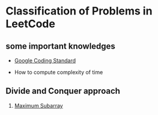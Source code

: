 # Classification of Problems in LeetCode

## some important knowledges

+ [Google Coding Standard](https://google.github.io/styleguide/javaguide.html)

+ How to compute complexity of time

## Divide and Conquer approach

1. [Maximum Subarray](https://github.com/mingzheruan/Java-LeetCode/blob/master/The%20Record%20of%20My%20problem%20Journey/Maximum%20Subarray.md)
